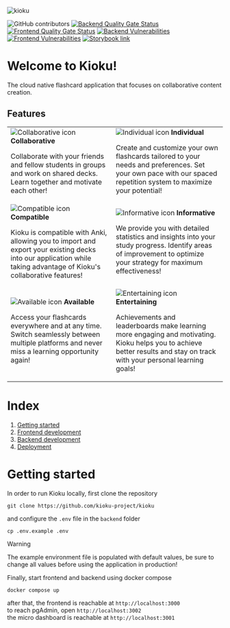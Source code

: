 
![kioku](https://github.com/kioku-project/kioku/assets/60541979/1f827df3-5882-4285-913f-47f04b26196b)

![GitHub contributors](https://img.shields.io/github/contributors/kioku-project/kioku)
[![Backend Quality Gate Status](https://sonarcloud.io/api/project_badges/measure?project=kioku-project_kioku_services&metric=alert_status)](https://sonarcloud.io/summary/new_code?id=kioku-project_kioku_services)
[![Frontend Quality Gate Status](https://sonarcloud.io/api/project_badges/measure?project=kioku-project_kioku_frontend&metric=alert_status)](https://sonarcloud.io/summary/new_code?id=kioku-project_kioku_frontend)
[![Backend Vulnerabilities](https://sonarcloud.io/api/project_badges/measure?project=kioku-project_kioku_services&metric=vulnerabilities)](https://sonarcloud.io/summary/new_code?id=kioku-project_kioku_services)
[![Frontend Vulnerabilities](https://sonarcloud.io/api/project_badges/measure?project=kioku-project_kioku_frontend&metric=vulnerabilities)](https://sonarcloud.io/summary/new_code?id=kioku-project_kioku_frontend)
[![Storybook link](https://github.com/storybookjs/brand/blob/master/badge/badge-storybook.svg)](https://main--63e354941aa15501d3467f88.chromatic.com)


# Welcome to Kioku!
The cloud native flashcard application that focuses on collaborative content creation.

## Features

<table>
<tbody>
<tr>
<td><picture>
  <source media="(prefers-color-scheme: dark)" srcset="https://github.com/kioku-project/kioku/assets/60541979/0cc0f108-f0e7-49c5-bafc-02123afdf514">
  <source media="(prefers-color-scheme: light)" srcset="https://github.com/kioku-project/kioku/assets/60541979/2e21c7e1-304d-4f2c-9328-3f0486c12d0c">
  <img alt="Collaborative icon" src="">
</picture>
  <b>Collaborative</b>

Collaborate with your friends and fellow students in groups and work on shared decks. Learn together and motivate each other!

</td>
<td><picture>
  <source media="(prefers-color-scheme: dark)" srcset="https://github.com/kioku-project/kioku/assets/60541979/a3dbfa9e-0b38-477d-b1eb-705f30b45eda">
  <source media="(prefers-color-scheme: light)" srcset="https://github.com/kioku-project/kioku/assets/60541979/91a42bb7-8985-435f-8c61-c8a1f455dd7c">
  <img alt="Individual icon" src="">
</picture>
  <b>Individual</b>

Create and customize your own flashcards tailored to your needs and preferences. Set your own pace with our spaced repetition system to maximize your potential!


</td>
</tr>
<tr>
<td><picture>
  <source media="(prefers-color-scheme: dark)" srcset="https://github.com/kioku-project/kioku/assets/60541979/d2753ef0-6e62-48f5-9b1c-fc4aea450a1b">
  <source media="(prefers-color-scheme: light)" srcset="https://github.com/kioku-project/kioku/assets/60541979/f18f855c-6f26-49a7-84eb-18ef94838c69">
  <img alt="Compatible icon" src="">
</picture>
  <b>Compatible</b>

Kioku is compatible with Anki, allowing you to import and export your existing decks into our application while taking advantage of Kioku's collaborative features!
</td>
<td><picture>
  <source media="(prefers-color-scheme: dark)" srcset="https://github.com/kioku-project/kioku/assets/60541979/5c31d81d-dedd-4abf-8012-6b5b5ca430f4">
  <source media="(prefers-color-scheme: light)" srcset="https://github.com/kioku-project/kioku/assets/60541979/fc2b34df-ee6e-48cd-b1d5-3cbdd0eb0f2c">
  <img alt="Informative icon" src="">
</picture>
  <b>Informative</b>

We provide you with detailed statistics and insights into your study progress. Identify areas of improvement to optimize your strategy for maximum effectiveness!
</td>
</tr>
<tr>
<td><picture>
  <source media="(prefers-color-scheme: dark)" srcset="https://github.com/kioku-project/kioku/assets/60541979/ee59ba9e-e3ee-4dfd-a170-3f8438523309">
  <source media="(prefers-color-scheme: light)" srcset="https://github.com/kioku-project/kioku/assets/60541979/d12880ec-2d74-4146-a8f8-b2ade59688c9">
  <img alt="Available icon" src="">
</picture>
  <b>Available</b>

Access your flashcards everywhere and at any time. Switch seamlessly between multiple platforms and never miss a learning opportunity again!
</td>
<td>
    <picture>
  <source media="(prefers-color-scheme: dark)" srcset="https://github.com/kioku-project/kioku/assets/60541979/76142857-6749-419a-becc-86b234f16d42">
  <source media="(prefers-color-scheme: light)" srcset="https://github.com/kioku-project/kioku/assets/60541979/87bfe7ed-e292-4cd1-a6a3-ac26c0ea27ca">
  <img alt="Entertaining icon" src="">
</picture>
  <b vertical-align="center">Entertaining</b>

Achievements and leaderboards make learning more engaging and motivating. Kioku helps you to achieve better results and stay on track with your personal learning goals!
</td>
</tr>
</tbody>
</table>

# Index
1. [Getting started](#getting-started)
2. [Frontend development](./doc/frontend_development.md)
3. [Backend development](./doc/backend_development.md)
4. [Deployment](./doc/deployment.md)

# Getting started
In order to run Kioku locally, first clone the repository
```
git clone https://github.com/kioku-project/kioku
```
and configure the `.env` file in the `backend` folder
```
cp .env.example .env
```

> [!WARNING]
> The example environment file is populated with default values, be sure to change all values before using the application in production!

Finally, start frontend and backend using docker compose
```
docker compose up
```
after that, the frontend is reachable at `http://localhost:3000`  
to reach pgAdmin, open `http://localhost:3002`  
the micro dashboard is reachable at `http://localhost:3001`
